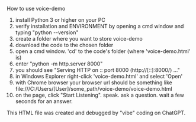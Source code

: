 How to use voice-demo
1. install Python 3 or higher on your PC
2. verify installation and ENVIRONMENT by opening a cmd window and typing "python --version"
3. create a folder where you want to store voice-demo
4. download the code to the chosen folder
5. open a cmd window.  'cd' to the code's folder (where 'voice-demo.html' is)
6. enter "python -m http.server 8000"
7. you should see "Serving HTTP on :: port 8000 (http://[::]:8000/) ..."
8. in Windows Explorer right-click 'voice-demo.html' and select 'Open'
9. with Chrome browser your browser url should be something like file:///C:/Users/[User]/some_path/voice-demo/voice-demo.html
10. on the page, click "Start Listening".  speak.  ask a question.  wait a few seconds for an answer.


This HTML file was created and debugged by "vibe" coding on ChatGPT.
